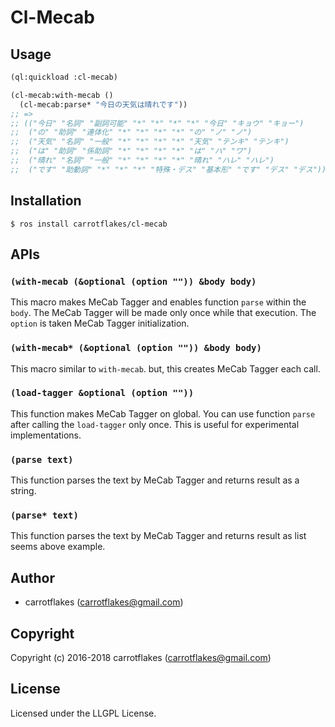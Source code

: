 # Cl-Mecab

## Usage

```lisp
(ql:quickload :cl-mecab)

(cl-mecab:with-mecab ()
  (cl-mecab:parse* "今日の天気は晴れです"))
;; =>
;; (("今日" "名詞" "副詞可能" "*" "*" "*" "*" "今日" "キョウ" "キョー")
;;  ("の" "助詞" "連体化" "*" "*" "*" "*" "の" "ノ" "ノ")
;;  ("天気" "名詞" "一般" "*" "*" "*" "*" "天気" "テンキ" "テンキ")
;;  ("は" "助詞" "係助詞" "*" "*" "*" "*" "は" "ハ" "ワ")
;;  ("晴れ" "名詞" "一般" "*" "*" "*" "*" "晴れ" "ハレ" "ハレ")
;;  ("です" "助動詞" "*" "*" "*" "特殊・デス" "基本形" "です" "デス" "デス"))
```

## Installation

```
$ ros install carrotflakes/cl-mecab
```

## APIs
### `(with-mecab (&optional (option "")) &body body)`
This macro makes MeCab Tagger and enables function `parse` within the `body`.
The MeCab Tagger will be made only once while that execution.
The `option` is taken MeCab Tagger initialization.

### `(with-mecab* (&optional (option "")) &body body)`
This macro similar to `with-mecab`. but, this creates MeCab Tagger each call.

### `(load-tagger &optional (option ""))`
This function makes MeCab Tagger on global.
You can use function `parse` after calling the `load-tagger` only once.
This is useful for experimental implementations.

### `(parse text)`
This function parses the text by MeCab Tagger and returns result as a string.

### `(parse* text)`
This function parses the text by MeCab Tagger and returns result as list seems above example.

## Author

* carrotflakes (carrotflakes@gmail.com)

## Copyright

Copyright (c) 2016-2018 carrotflakes (carrotflakes@gmail.com)

## License

Licensed under the LLGPL License.
